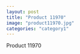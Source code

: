 ```yaml
---
layout: post
title: "Product 11970"
image: "product11970.jpg"
categories: "category1"
---
```

Product 11970
